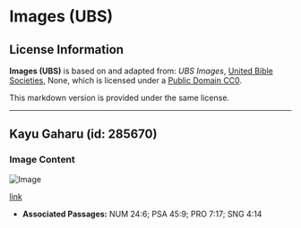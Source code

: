 # Images (UBS)

## License Information

**Images (UBS)** is based on and adapted from: _UBS Images_, [United Bible Societies](https://unitedbiblesocieties.org/), None, which is licensed under a [Public Domain CC0](https://creativecommons.org/public-domain/cc0/).

This markdown version is provided under the same license.



--------------------------------

## Kayu Gaharu (id: 285670)

### Image Content

![Image](https://cdn.aquifer.bible/aquifer-content/resources/Media/WEB-0016_agarwood.jpg)

[link](https://cdn.aquifer.bible/aquifer-content/resources/Media/WEB-0016_agarwood.jpg)

* **Associated Passages:** NUM 24:6; PSA 45:9; PRO 7:17; SNG 4:14

